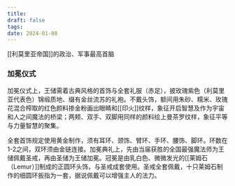 ```yaml
---
title: 
draft: false
tags: 
date: 2024-01-08
---
```

[[利莫里亚帝国]]的政治、军事最高首脑
### 加冕仪式
加冕仪式上，王储需着古典风格的首饰与全套礼服（赤足），披玫瑰紫色（利莫里亚代表色）锦缎质地、缀有金丝流苏的礼袍。不戴头饰，额间用朱砂、糯米、玫瑰花混合榨取的红色颜料掺金粉画出眼睛和[[印火]]纹样，象征开启智慧及作为宇宙和人之间魔法的桥梁；两颊、双手、双脚用同样的颜料绘上曼茶罗纹样，象征平等与力量智慧的聚集。

全套首饰规定使用黄金制作，须有耳环、颈饰、臂环、手环、腰饰、脚环。环数在1-2之间，双环须由金链连接。加冕典礼上，先由当届获胜的全国最强魔法师为王储佩戴圣戒，再由圣储为王储加冕。冠冕是由乳白色、微微发光的[[莱姆石（Lemur）]]制成的正圆环头饰，与圣戒成套使用。圣戒全套佩戴，十只莱姆石制作的细圆环扳指为一套，据说佩戴可以增强主人的法力。